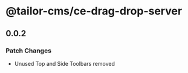 # @tailor-cms/ce-drag-drop-server

## 0.0.2

### Patch Changes

- Unused Top and Side Toolbars removed
